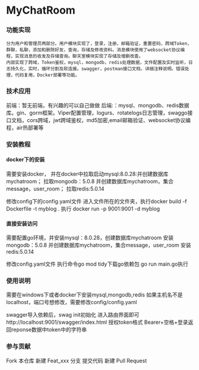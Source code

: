 # MyChatRoom


### 功能实现

    分为用户和管理员两部分。用户模块实现了，登录，注册，邮箱验证，重置密码，跨域Token，群聊，私聊，添加和删除好友，查询，存储及修改资料。消息模块使用了websocket协议编程，实现消息的收发及存储查询。聊天室模块实现了存储及增删改查。
    内部实现了跨域，Token鉴权，mysql，mongodb，redis处理数据，文件配置及实时监听，日志持久化，实时，循环分割及软连接。swagger，postman接口文档，详细注释说明。错误处理，代码复用，Docker部署等功能。

### 技术应用

前端：暂无前端，有兴趣的可以自己做做
后端:：mysql、mongodb、redis数据库。gin、gorm框架。Viper配置管理，logurs、rotatelogs日志管理，swaggo接口文档，cors跨域，jwt跨域鉴权，md5加密,email邮箱验证、websocket协议编程，air热部署等

### 安装教程

#### docker下的安装
需要安装docker，
并在docker中拉取启动mysql:8.0.28:并创建数据库mychatroom；
拉取mongodb：5.0.8 并创建数据库mychatroom，集合message，user_room；
拉取redis:5.0.14 

修改config下的config.yaml文件
进入文件所在的文件夹，执行docker build -f Dockerfile -t myblog .
执行 docker run -p 9001:9001 -d myblog


#### 直接安装访问
需要配置go环境，并安装mysql：8.0.28，创建数据库mychatroom
安装mongodb：5.0.8 并创建数据库mychatroom，集合message，user_room
安装redis:5.0.14 

修改config.yaml文件
执行命令go mod tidy下载go依赖包
go run main.go执行


### 使用说明

需要在windows下或者docker下安装mysql,mongodb,redis
如果主机名不是localhost，端口号想修改，需要修改config/config.yaml

swagger导入依赖后，swag init初始化 进入路由界面即可http://localhost:9001/swagger/index.html
授权token格式 Bearer+空格+登录返回reponse数据中token中的字符串

### 参与贡献

Fork 本仓库
新建 Feat_xxx 分支
提交代码
新建 Pull Request
